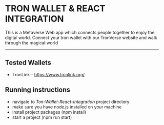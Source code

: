 # TRON WALLET & REACT INTEGRATION

<!-- ![Preview](src/Screenshot.png) -->


<!-- DEMO  - https://wallet-link.ibnz.dev/ -->


This is a Metaverse Web app which connects people together to enjoy the digital world.
Connect your tron wallet with our TronVerse website and walk through the magical world





-----
## Tested Wallets

- TronLink - https://www.tronlink.org/



## Running instructions


- navigate to _Ton-Wallet-React-Integration_ project directory
- make sure you have node.js installed on your machine
- install project packages (npm install)
- start a project (npm run start)

